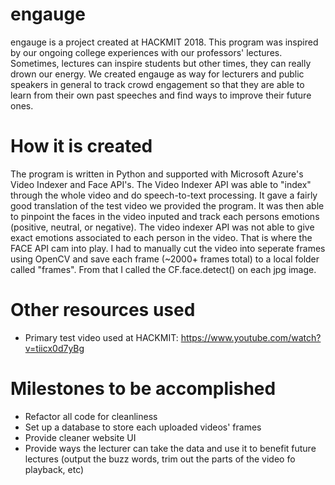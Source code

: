 # engauge
engauge is a project created at HACKMIT 2018. This program was inspired by our ongoing college experiences with our professors' lectures. Sometimes, lectures can inspire students but other times, they can really drown our energy. We created engauge as way for lecturers and public speakers in general to track crowd engagement so that they are able to learn from their own past speeches and find ways to improve their future ones.

# How it is created
The program is written in Python and supported with Microsoft Azure's Video Indexer and Face API's. The Video Indexer API was able to "index" through the whole video and do speech-to-text processing. It gave a fairly good translation of the test video we provided the program. It was then able to pinpoint the faces in the video inputed and track each persons emotions (positive, neutral, or negative). The video indexer API was not able to give exact emotions associated to each person in the video. That is where the FACE API cam into play. I had to manually cut the video into seperate frames using OpenCV and save each frame (~2000+ frames total) to a local folder called "frames". From that I called the CF.face.detect() on each jpg image.

# Other resources used
- Primary test video used at HACKMIT: https://www.youtube.com/watch?v=tiicx0d7yBg

# Milestones to be accomplished
- Refactor all code for cleanliness
- Set up a database to store each uploaded videos' frames
- Provide cleaner website UI
- Provide ways the lecturer can take the data and use it to benefit future lectures (output the buzz words, trim out the parts of the video fo playback, etc)
